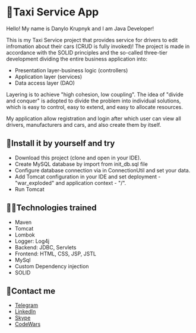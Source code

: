 # 🚖Taxi Service App

Hello! My name is Danylo Krupnyk and I am Java Developer! 

This is my Taxi Service project that provides service for drivers to edit infromation about their cars (CRUD is fully invoked)!
The project is made in accordance with the SOLID principles and the so-called three-tier development dividing the entire business application into:
- Presentation layer-business logic (controllers)
- Application layer (services)
- Data access layer (DAO)

Layering is to achieve "high cohesion, low coupling". The idea of "divide and conquer" is adopted to divide the problem into individual solutions, which is easy to control, easy to extend, and easy to allocate resources. 

My application allow registration and login after which user can view all drivers, manufacturers and cars, and also create them by itself.

## 🔧Install it by yourself and try
- Download this project (clone and open in your IDE).
- Create MySQL database by import from init_db.sql file
- Configure database connection via in ConnectionUtil and set your data.
- Add Tomcat configuration in your IDE and set deployment - "war_exploded" and application context - "/".
- Run Tomcat

## 👨‍💻Technologies trained
- Maven
- Tomcat
- Lombok
- Logger: Log4j
- Backend: JDBC, Servlets
- Frontend: HTML, CSS, JSP, JSTL
- MySql
- Custom Dependency injection
- SOLID

## 📝Contact me
- [Telegram](https://t.me/DKrupnyk)
- [LinkedIn](http://www.linkedin.com/in/danyloKrupnyk)
- [Skype](https://join.skype.com/invite/IX5MwBVFkWTg)
- [CodeWars](https://www.codewars.com/users/Danylo24)
